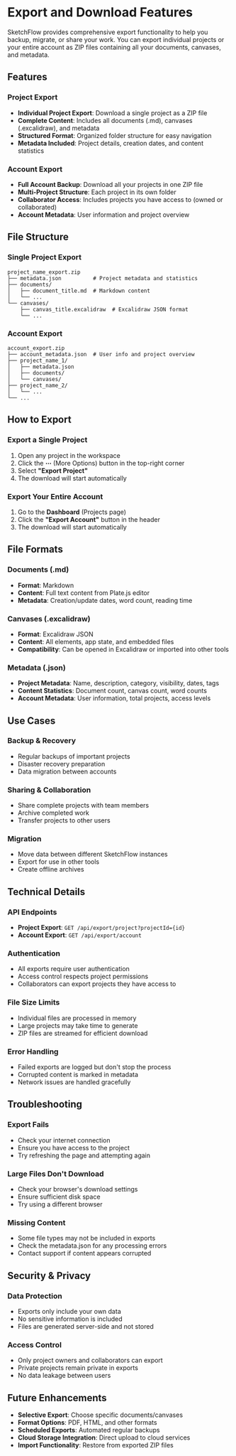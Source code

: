 # Export and Download Features

SketchFlow provides comprehensive export functionality to help you backup, migrate, or share your work. You can export individual projects or your entire account as ZIP files containing all your documents, canvases, and metadata.

## Features

### Project Export

- **Individual Project Export**: Download a single project as a ZIP file
- **Complete Content**: Includes all documents (.md), canvases (.excalidraw), and metadata
- **Structured Format**: Organized folder structure for easy navigation
- **Metadata Included**: Project details, creation dates, and content statistics

### Account Export

- **Full Account Backup**: Download all your projects in one ZIP file
- **Multi-Project Structure**: Each project in its own folder
- **Collaborator Access**: Includes projects you have access to (owned or collaborated)
- **Account Metadata**: User information and project overview

## File Structure

### Single Project Export

```
project_name_export.zip
├── metadata.json          # Project metadata and statistics
├── documents/
│   ├── document_title.md  # Markdown content
│   └── ...
└── canvases/
    ├── canvas_title.excalidraw  # Excalidraw JSON format
    └── ...
```

### Account Export

```
account_export.zip
├── account_metadata.json  # User info and project overview
├── project_name_1/
│   ├── metadata.json
│   ├── documents/
│   └── canvases/
├── project_name_2/
│   └── ...
└── ...
```

## How to Export

### Export a Single Project

1. Open any project in the workspace
2. Click the **⋯** (More Options) button in the top-right corner
3. Select **"Export Project"**
4. The download will start automatically

### Export Your Entire Account

1. Go to the **Dashboard** (Projects page)
2. Click the **"Export Account"** button in the header
3. The download will start automatically

## File Formats

### Documents (.md)

- **Format**: Markdown
- **Content**: Full text content from Plate.js editor
- **Metadata**: Creation/update dates, word count, reading time

### Canvases (.excalidraw)

- **Format**: Excalidraw JSON
- **Content**: All elements, app state, and embedded files
- **Compatibility**: Can be opened in Excalidraw or imported into other tools

### Metadata (.json)

- **Project Metadata**: Name, description, category, visibility, dates, tags
- **Content Statistics**: Document count, canvas count, word counts
- **Account Metadata**: User information, total projects, access levels

## Use Cases

### Backup & Recovery

- Regular backups of important projects
- Disaster recovery preparation
- Data migration between accounts

### Sharing & Collaboration

- Share complete projects with team members
- Archive completed work
- Transfer projects to other users

### Migration

- Move data between different SketchFlow instances
- Export for use in other tools
- Create offline archives

## Technical Details

### API Endpoints

- **Project Export**: `GET /api/export/project?projectId={id}`
- **Account Export**: `GET /api/export/account`

### Authentication

- All exports require user authentication
- Access control respects project permissions
- Collaborators can export projects they have access to

### File Size Limits

- Individual files are processed in memory
- Large projects may take time to generate
- ZIP files are streamed for efficient download

### Error Handling

- Failed exports are logged but don't stop the process
- Corrupted content is marked in metadata
- Network issues are handled gracefully

## Troubleshooting

### Export Fails

- Check your internet connection
- Ensure you have access to the project
- Try refreshing the page and attempting again

### Large Files Don't Download

- Check your browser's download settings
- Ensure sufficient disk space
- Try using a different browser

### Missing Content

- Some file types may not be included in exports
- Check the metadata.json for any processing errors
- Contact support if content appears corrupted

## Security & Privacy

### Data Protection

- Exports only include your own data
- No sensitive information is included
- Files are generated server-side and not stored

### Access Control

- Only project owners and collaborators can export
- Private projects remain private in exports
- No data leakage between users

## Future Enhancements

- **Selective Export**: Choose specific documents/canvases
- **Format Options**: PDF, HTML, and other formats
- **Scheduled Exports**: Automated regular backups
- **Cloud Storage Integration**: Direct upload to cloud services
- **Import Functionality**: Restore from exported ZIP files
